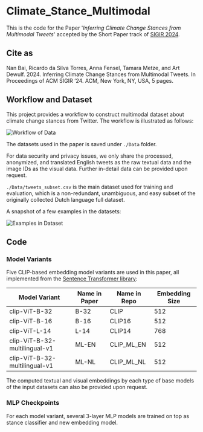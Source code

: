# Climate_Stance_Multimodal
This is the code for the Paper '*Inferring Climate Change Stances from Multimodal Tweets*' accepted by the Short Paper track of [SIGIR 2024](https://sigir-2024.github.io/index.html).

## Cite as

Nan Bai, Ricardo da Silva Torres, Anna Fensel, Tamara Metze, and Art Dewulf. 2024. Inferring Climate Change Stances from Multimodal Tweets. In Proceedings of ACM SIGIR ’24. ACM, New York, NY, USA, 5 pages.

## Workflow and Dataset
This project provides a workflow to construct multimodal dataset about climate change stances from Twitter.
The workflow is illustrated as follows:

![Workflow of Data](Diagrams/Framework_1.png)

The datasets used in the paper is saved under ```./Data``` folder.

For data security and privacy issues, we only share the processed, anonymized, and translated English tweets as the raw textual data and the image IDs as the visual data.
Further in-detail data can be provided upon request.

```./Data/tweets_subset.csv``` is the main dataset used for training and evaluation, which is a non-redundant, unambiguous, and easy subset of the originally collected Dutch language full dataset.

A snapshot of a few examples in the datasets:

![Examples in Dataset](Diagrams/Examples.png)


## Code

### Model Variants
Five CLIP-based embedding model variants are used in this paper, all implemented from the [Sentence Transformer library](https://www.sbert.net/docs/pretrained_models.html#image-text-models):

| Model Variant | Name in Paper | Name in Repo | Embedding Size |
| ------------- | ------------- | ------------- | ------------- |
| clip-ViT-B-32 | B-32 | CLIP | 512 |
| clip-ViT-B-16 | B-16 | CLIP16 | 512 |
| clip-ViT-L-14 | L-14 | CLIP14 | 768 |
| clip-ViT-B-32-multilingual-v1 | ML-EN | CLIP_ML_EN | 512 |
| clip-ViT-B-32-multilingual-v1 | ML-NL | CLIP_ML_NL | 512 |

The computed textual and visual embeddings by each type of base models of the input datasets can also be provided upon request.

### MLP Checkpoints
For each model variant, several 3-layer MLP models are trained on top as stance classifier and new embedding model.